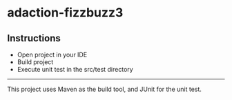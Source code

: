 # adaction-fizzbuzz3
## Instructions
* Open project in your IDE
* Build project
* Execute unit test in the src/test directory
----
This project uses Maven as the build tool, and JUnit for the unit test.
